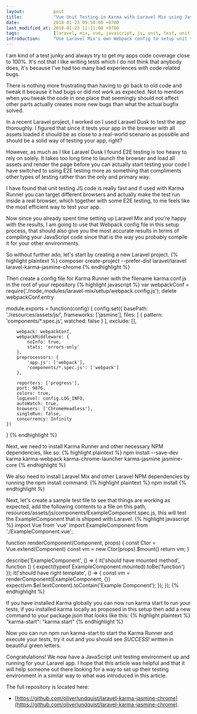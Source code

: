 ```yaml
---
layout:           post
title:            "Vue Unit Testing in Karma with Laravel Mix using Jasmine, Webpack and Chrome."
date:             2018-01-23 09:58:00 +0700
last_modified_at: 2018-01-23 11:11:00 +0700
tags:             [laravel, mix, vue, javascript, js, unit, test, unit testing, karma, jasmine, webpack, chrome]
introduction:     "Use Laravel Mix's own Webpack config to setup unit testing with your Vue components and start testing your JS code to gain confidence by building solid apps with no bugs that actually work."
---
```


I am kind of a test junky and always try to get my apps code coverage close to 100%. It's not that I like writing tests which I do not think that anybody does, it's because I've had too many bad experiences with code related bugs.

There is nothing more frustrating than having to go back to old code and tweak it because it had bugs or did not work as expected. Not to mention when you tweak the code in one place that seemingly should not affect other parts actually creates more new bugs than what the actual bugfix solved.

In a recent Laravel project, I worked on I used Laravel Dusk to test the app thoroughly. I figured that since it tests your app in the browser with all assets loaded it should be as close to a real-world scenario as possible and should be a solid way of testing your app, right?

However, as much as I like Laravel Dusk I found E2E testing is too heavy to rely on solely. It takes too long time to launch the browser and load all assets and render the page before you can actually start testing your code I have switched to using E2E testing more as something that compliments other types of testing rather than the only and primary way.

I have found that unit testing JS code is really fast and if used with Karma Runner you can target different browsers and actually make the test run inside a real browser, which together with some E2E testing, to me feels like the most efficient way to test your app.

Now since you already spent time setting up Laravel Mix and you're happy with the results, I am going to use that Webpack config file in this setup process, that should also give you the most accurate results in terms of compiling your JavaScript code since that is the way you probably compile it for your other environments.

So without further ado, let's start by creating a new Laravel project.
{% highlight plaintext %}
composer create-project --prefer-dist laravel/laravel laravel-karma-jasmine-chrome
{% endhighlight %}

Then create a config file for Karma Runner with the filename karma.conf.js in the root of your repository
{% highlight javascript %}
var webpackConf = require('./node_modules/laravel-mix/setup/webpack.config.js');
delete webpackConf.entry

module.exports = function(config) {
    config.set({
        basePath: './resources/assets/js/',
        frameworks: ['jasmine'],
        files: [
            { pattern: 'components/*.spec.js', watched: false }
        ],
        exclude: [],

        webpack: webpackConf,
        webpackMiddleware: {
            noInfo: true,
            stats: 'errors-only'
        },
        preprocessors: {
            'app.js': ['webpack'],
            'components/*.spec.js': ['webpack']
        },

        reporters: ['progress'],
        port: 9876,
        colors: true,
        logLevel: config.LOG_INFO,
        autoWatch: true,
        browsers: ['ChromeHeadless'],
        singleRun: false,
        concurrency: Infinity
    })
}
{% endhighlight %}

Next, we need to install Karma Runner and other necessary NPM dependencies, like so:
{% highlight plaintext %}
npm install --save-dev karma karma-webpack karma-chrome-launcher karma-jasmine jasmine-core
{% endhighlight %}

We also need to install Laravel Mix and other Laravel NPM dependencies by running the npm install command:
{% highlight plaintext %}
npm install
{% endhighlight %}

Next, let's create a sample test file to see that things are working as expected, add the following contents to a file on this path, resources/assets/js/components/ExampleComponent.spec.js, this will test the ExampleComponent that is shipped with Laravel.
{% highlight javascript %}
import Vue from 'vue'
import ExampleComponent from './ExampleComponent.vue';

function renderComponent(Component, props) {
    const Ctor = Vue.extend(Component)
    const vm = new Ctor(props).$mount()
    return vm;
}

describe('ExampleComponent', () => {
    it('should have mounted method', function () {
        expect(typeof ExampleComponent.mounted).toBe('function')
    });
    it('should have right template', () => {
        const vm = renderComponent(ExampleComponent, {})
        expect(vm.$el.textContent).toContain('Example Component');
    });
});
{% endhighlight %}

If you have installed Karma globally you can now run karma start to run your tests, if you installed karma locally as proposed in this setup then add a new command to your package.json that looks like this:
{% highlight plaintext %}
"karma-start": "karma start"
{% endhighlight %}

Now you can run npm run karma-start to start the Karma Runner and execute your tests, try it out and you should see *SUCCESS!* written in beautiful green letters.

Congratulations! We now have a JavaScript unit testing environment up and running for your Laravel app. I hope that this article was helpful and that it will help someone out there looking for a way to set up their testing environment in a similar way to what was introduced in this article.

The full repository is located here:
- [https://github.com/oliverlundquist/laravel-karma-jasmine-chrome](https://github.com/oliverlundquist/laravel-karma-jasmine-chrome).
